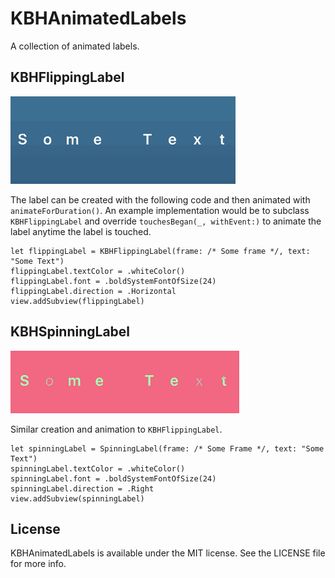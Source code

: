 # KBHAnimatedLabels

A collection of animated labels. 

## KBHFlippingLabel

![Alt text](https://github.com/keithbhunter/KBHAnimatedLabels/blob/master/Images/Flip.gif "KBHFlippingLabel")

The label can be created with the following code and then animated with `animateForDuration()`. An example implementation would be to subclass `KBHFlippingLabel` and override `touchesBegan(_, withEvent:)` to animate the label anytime the label is touched.

```
let flippingLabel = KBHFlippingLabel(frame: /* Some frame */, text: "Some Text")
flippingLabel.textColor = .whiteColor()
flippingLabel.font = .boldSystemFontOfSize(24)
flippingLabel.direction = .Horizontal
view.addSubview(flippingLabel)
``` 

## KBHSpinningLabel

![Alt text](https://github.com/keithbhunter/KBHAnimatedLabels/blob/master/Images/Spin.gif "KBHSpinningLabel")

Similar creation and animation to `KBHFlippingLabel`.

```
let spinningLabel = SpinningLabel(frame: /* Some Frame */, text: "Some Text")
spinningLabel.textColor = .whiteColor()
spinningLabel.font = .boldSystemFontOfSize(24)
spinningLabel.direction = .Right
view.addSubview(spinningLabel)
``` 

## License

KBHAnimatedLabels is available under the MIT license. See the LICENSE file for more info.